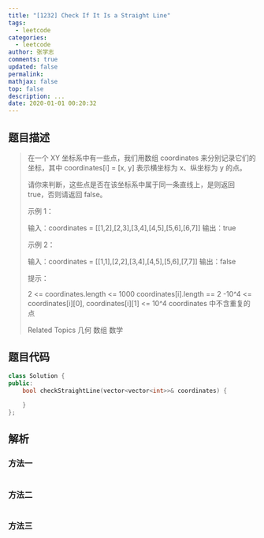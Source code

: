 ```yaml
---
title: "[1232] Check If It Is a Straight Line"
tags:
  - leetcode
categories:
  - leetcode
author: 张学志
comments: true
updated: false
permalink:
mathjax: false
top: false
description: ...
date: 2020-01-01 00:20:32
---
```


## 题目描述

> 在一个 XY 坐标系中有一些点，我们用数组 coordinates 来分别记录它们的坐标，其中 coordinates[i] = [x, y] 表示横坐标为 x、纵坐标为 y 的点。 
> 
> 请你来判断，这些点是否在该坐标系中属于同一条直线上，是则返回 true，否则请返回 false。 
> 
> 
> 
> 示例 1： 
> 
> 
> 
> 输入：coordinates = [[1,2],[2,3],[3,4],[4,5],[5,6],[6,7]]
> 输出：true
> 
> 
> 示例 2： 
> 
> 
> 
> 输入：coordinates = [[1,1],[2,2],[3,4],[4,5],[5,6],[7,7]]
> 输出：false
> 
> 
> 
> 
> 提示： 
> 
> 
> 2 <= coordinates.length <= 1000 
> coordinates[i].length == 2 
> -10^4 <= coordinates[i][0], coordinates[i][1] <= 10^4 
> coordinates 中不含重复的点 
> 
> Related Topics 几何 数组 数学

## 题目代码

```cpp
class Solution {
public:
    bool checkStraightLine(vector<vector<int>>& coordinates) {
        
    }
};
```

## 解析

### 方法一

```cpp

```

### 方法二

```cpp

```

### 方法三

```cpp

```

